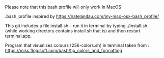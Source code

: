 Please note that this bash profile will only work in MacOS

.bash_profile inspired by https://natelandau.com/my-mac-osx-bash_profile/
	
This git includes a file install.sh - run it in terminal by typing ./install.sh (while working directory contains install.sh that is)
and then restart terminal.app.
	
Program that visualises colours (256-colors.sh) in terminal taken from : https://misc.flogisoft.com/bash/tip_colors_and_formatting
